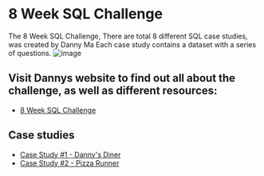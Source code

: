 # 8 Week SQL Challenge 
The 8 Week SQL Challenge, There are total 8 different SQL case studies, was created by Danny Ma 
Each case study contains a dataset with a series of questions. 
![image](https://user-images.githubusercontent.com/120476961/226283774-dc5f5404-d93b-49f6-9bab-6e4f5a34d262.png)
## Visit Dannys website to find out all about the challenge, as well as different resources: 
- [8 Week SQL Challenge](https://8weeksqlchallenge.com/)
## Case studies
- [Case Study #1 - Danny's Diner](https://github.com/DooPhiLong/8-Week-SQL-Challenge/tree/main/Case%20Study%20%231%20-%20Danny's%20Diner)
- [Case Study #2 - Pizza Runner](https://github.com/DooPhiLong/8-Week-SQL-Challenge/tree/main/Case%20Study%20%232%20-%20Pizza%20Runner)
